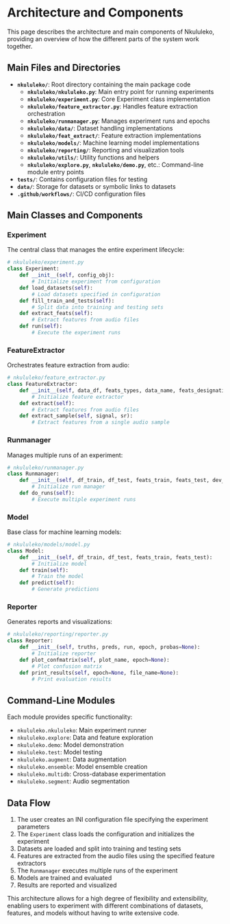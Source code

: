 # Architecture and Components

This page describes the architecture and main components of Nkululeko, providing an overview of how the different parts of the system work together.

## Main Files and Directories

- **`nkululeko/`**: Root directory containing the main package code
  - **`nkululeko/nkululeko.py`**: Main entry point for running experiments
  - **`nkululeko/experiment.py`**: Core Experiment class implementation
  - **`nkululeko/feature_extractor.py`**: Handles feature extraction orchestration
  - **`nkululeko/runmanager.py`**: Manages experiment runs and epochs
  - **`nkululeko/data/`**: Dataset handling implementations
  - **`nkululeko/feat_extract/`**: Feature extraction implementations
  - **`nkululeko/models/`**: Machine learning model implementations
  - **`nkululeko/reporting/`**: Reporting and visualization tools
  - **`nkululeko/utils/`**: Utility functions and helpers
  - **`nkululeko/explore.py`**, **`nkululeko/demo.py`**, etc.: Command-line module entry points
- **`tests/`**: Contains configuration files for testing
- **`data/`**: Storage for datasets or symbolic links to datasets
- **`.github/workflows/`**: CI/CD configuration files

## Main Classes and Components

### Experiment

The central class that manages the entire experiment lifecycle:

```python
# nkululeko/experiment.py
class Experiment:
    def __init__(self, config_obj):
        # Initialize experiment from configuration
    def load_datasets(self):
        # Load datasets specified in configuration
    def fill_train_and_tests(self):
        # Split data into training and testing sets
    def extract_feats(self):
        # Extract features from audio files
    def run(self):
        # Execute the experiment runs
```

### FeatureExtractor

Orchestrates feature extraction from audio:

```python
# nkululeko/feature_extractor.py
class FeatureExtractor:
    def __init__(self, data_df, feats_types, data_name, feats_designation):
        # Initialize feature extractor
    def extract(self):
        # Extract features from audio files
    def extract_sample(self, signal, sr):
        # Extract features from a single audio sample
```

### Runmanager

Manages multiple runs of an experiment:

```python
# nkululeko/runmanager.py
class Runmanager:
    def __init__(self, df_train, df_test, feats_train, feats_test, dev_x=None, dev_y=None):
        # Initialize run manager
    def do_runs(self):
        # Execute multiple experiment runs
```

### Model

Base class for machine learning models:

```python
# nkululeko/models/model.py
class Model:
    def __init__(self, df_train, df_test, feats_train, feats_test):
        # Initialize model
    def train(self):
        # Train the model
    def predict(self):
        # Generate predictions
```

### Reporter

Generates reports and visualizations:

```python
# nkululeko/reporting/reporter.py
class Reporter:
    def __init__(self, truths, preds, run, epoch, probas=None):
        # Initialize reporter
    def plot_confmatrix(self, plot_name, epoch=None):
        # Plot confusion matrix
    def print_results(self, epoch=None, file_name=None):
        # Print evaluation results
```

## Command-Line Modules

Each module provides specific functionality:

- `nkululeko.nkululeko`: Main experiment runner
- `nkululeko.explore`: Data and feature exploration
- `nkululeko.demo`: Model demonstration
- `nkululeko.test`: Model testing
- `nkululeko.augment`: Data augmentation
- `nkululeko.ensemble`: Model ensemble creation
- `nkululeko.multidb`: Cross-database experimentation
- `nkululeko.segment`: Audio segmentation

## Data Flow

1. The user creates an INI configuration file specifying the experiment parameters
2. The `Experiment` class loads the configuration and initializes the experiment
3. Datasets are loaded and split into training and testing sets
4. Features are extracted from the audio files using the specified feature extractors
5. The `Runmanager` executes multiple runs of the experiment
6. Models are trained and evaluated
7. Results are reported and visualized

This architecture allows for a high degree of flexibility and extensibility, enabling users to experiment with different combinations of datasets, features, and models without having to write extensive code.
